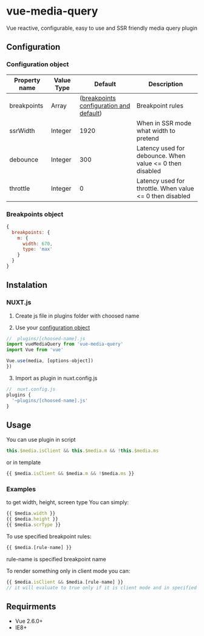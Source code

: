 # vue-media-query
Vue reactive, configurable, easy to use and SSR friendly media query plugin

## Configuration

### Configuration object
| Property name  | Value Type | Default | Description |
| ------------- | ------------- | ------------- | ------------- |
| breakpoints  | Array | ([breakpoints configuration and default](#breakpoints-object)) | Breakpoint rules |
| ssrWidth  | Integer | 1920 | When in SSR mode what width to pretend |
| debounce  | Integer | 300 | Latency used for debounce. When value <= 0 then disabled |
| throttle  | Integer | 0 | Latency used for throttle. When value <= 0 then disabled |

### Breakpoints object
```javascript
{
  breakpoints: {
    m: {
      width: 670,
      type: 'max'
    }
  }
}
```

## Instalation

### NUXT.js
1. Create js file in plugins folder with choosed name

2. Use your [configuration object](#configuration-object)
```javascript
//  plugins/[choosed-name].js
import vueMediaQuery from 'vue-media-query'
import Vue from 'vue'

Vue.use(media, [options-object])
})
```

3. Import as plugin in nuxt.config.js
```javascript
//  nuxt.config.js
plugins {
  '~plugins/[choosed-name].js'
}
```

## Usage
You can use plugin in script
```javascript
this.$media.isClient && this.$media.m && !this.$media.ms
```
or in template
```javascript
{{ $media.isClient && $media.m && !$media.ms }}
```

### Examples
to get width, height, screen type You can simply:
```javascript
{{ $media.width }}
{{ $media.height }}
{{ $media.scrType }}
```
To use specified breakpoint rules:
```javascript
{{ $media.[rule-name] }}
```
rule-name is specified breakpoint name

To render something only in client mode you can:
```javascript
{{ $media.isClient && $media.[rule-name] }}
// it will evaluate to true only if it is client mode and in specified rule 
```

## Requirments
* Vue 2.6.0+
* IE8+
